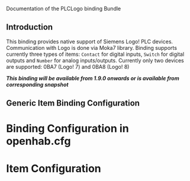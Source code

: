 Documentation of the PLCLogo binding Bundle

## Introduction

This binding provides native support of Siemens Logo! PLC devices. Communication with Logo is done via Moka7 library.
Binding supports currently three types of items: `Contact` for digital inputs, `Switch` for digital outputs
and `Number` for analog inputs/outputs. Currently only two devices are supported: 0BA7 (Logo! 7) and 0BA8 (Logo! 8)

**_This binding will be available from 1.9.0 onwards or is available from corresponding snapshot_**

## Generic Item Binding Configuration

# Binding Configuration in openhab.cfg

# Item Configuration
